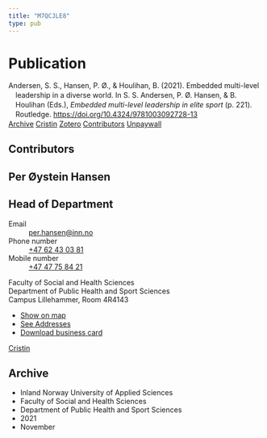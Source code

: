 ```yaml
---
title: "M7QCJLE8"
type: pub
---
```

<h1>Publication</h1>
<article id="csl-bib-container-M7QCJLE8" class="csl-bib-container">
  <div class="csl-bib-body" style="line-height: 1.35; padding-left: 1em; text-indent:-1em;">
  <div class="csl-entry">Andersen, S. S., Hansen, P. &#xD8;., &amp; Houlihan, B. (2021). Embedded multi-level leadership in a diverse world. In S. S. Andersen, P. &#xD8;. Hansen, &amp; B. Houlihan (Eds.), <i>Embedded multi-level leadership in elite sport</i> (p. 221). Routledge. <a href="https://doi.org/10.4324/9781003092728-13">https://doi.org/10.4324/9781003092728-13</a></div>
</div>
  <div class="csl-bib-buttons">
    <a href="#taxonomy-article-M7QCJLE8" class="csl-bib-button">Archive</a>
    <a href="https://app.cristin.no/results/show.jsf?id=1953203" alt="Cristin URL" class="csl-bib-button">Cristin</a>
    <a href="http://zotero.org/groups/5402882/items/M7QCJLE8" alt="Zotero URL" class="csl-bib-button">Zotero</a>
    <a href="#contributors-article-M7QCJLE8" class="csl-bib-button">Contributors</a>
    <a href="https://doi.org/10.4324/9781003092728-13" class="csl-bib-button">Unpaywall</a>
  </div>
  <div id="csl-bib-meta-container-M7QCJLE8"></div>
</article>
<div id="csl-bib-meta-M7QCJLE8" class="csl-bib-meta">
  <article id="contributors-article-M7QCJLE8" class="contributors-article">
    <h1>Contributors</h1>
    <div class="personas"> <div class="vrtx-hinn-person-card"> <div class="photo"> <i class="lar la-user-circle missing-person"></i> </div> <div class="info"> <hgroup><h1>Per Øystein Hansen</h1> <h2>Head of Department</h2> </hgroup><dl> <dt>Email</dt> <dd> <a href="mailto:per.hansen@inn.no">per.hansen@inn.no</a> </dd> <dt>Phone number</dt> <dd><a href="tel:+4762430381"> +47 62 43 03 81 </a></dd> <dt>Mobile number</dt> <dd><a href="tel:+4747758421"> +47 47 75 84 21 </a></dd> </dl> <p> Faculty of Social and Health Sciences<br> Department of Public Health and Sport Sciences<br> Campus Lillehammer, Room 4R4143 </p> <ul class="vrtx-hinn-links"> <li><a href="https://www.google.com/maps?q=60.88156,11.53723">Show on map</a></li> <li><a href="https://www.inn.no/english/find-an-employee/per-hansen.html#vrtx-hinn-addresses">See Addresses</a></li> <li><a href="https://www.inn.no/english/find-an-employee/per-hansen.html?vrtx=vcf">Download business card</a></li> </ul> </div> </div> <a href="https://app.cristin.no/persons/show.jsf?id=328611" alt="Cristin URL" class="personas-cristin">Cristin</a> </div>
  </article>
  <article id="taxonomy-article-M7QCJLE8" class="taxonomy-article">
    <h1>Archive</h1>
    <ul>
      <li>Inland Norway University of Applied Sciences</li>
      <li>Faculty of Social and Health Sciences</li>
      <li>Department of Public Health and Sport Sciences</li>
      <li>2021</li>
      <li>November</li>
    </ul>
  </article>
</div>
